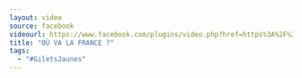 ```yaml
---
layout: video
source: facebook
videourl: https://www.facebook.com/plugins/video.php?href=https%3A%2F%2Fwww.facebook.com%2Fjacline.H%2Fvideos%2F10218147874947841%2F&show_text=1&width=267
title: "OÙ VA LA FRANCE ?"
tags:
  - "#GiletsJaunes"
---
```

